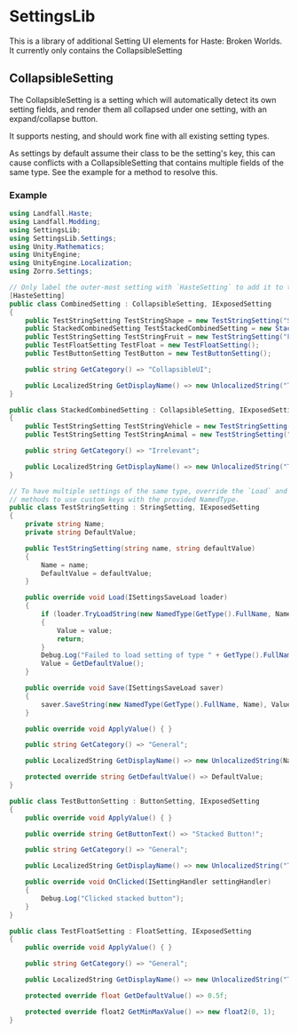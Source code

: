 # SettingsLib

This is a library of additional Setting UI elements for Haste: Broken Worlds.
It currently only contains the CollapsibleSetting

## CollapsibleSetting

The CollapsibleSetting is a setting which will automatically detect its own
setting fields, and render them all collapsed under one setting, with an
expand/collapse button.

It supports nesting, and should work fine with all existing setting types.

As settings by default assume their class to be the setting's key, this can
cause conflicts with a CollapsibleSetting that contains multiple fields of the
same type. See the example for a method to resolve this.

### Example

```cs
using Landfall.Haste;
using Landfall.Modding;
using SettingsLib;
using SettingsLib.Settings;
using Unity.Mathematics;
using UnityEngine;
using UnityEngine.Localization;
using Zorro.Settings;

// Only label the outer-most setting with `HasteSetting` to add it to the setting menu.
[HasteSetting]
public class CombinedSetting : CollapsibleSetting, IExposedSetting
{
    public TestStringSetting TestStringShape = new TestStringSetting("Shape", "Circle");
    public StackedCombinedSetting TestStackedCombinedSetting = new StackedCombinedSetting();
    public TestStringSetting TestStringFruit = new TestStringSetting("Fruit", "Apple");
    public TestFloatSetting TestFloat = new TestFloatSetting();
    public TestButtonSetting TestButton = new TestButtonSetting();

    public string GetCategory() => "CollapsibleUI";

    public LocalizedString GetDisplayName() => new UnlocalizedString("TestCombinedSetting");
}

public class StackedCombinedSetting : CollapsibleSetting, IExposedSetting
{
    public TestStringSetting TestStringVehicle = new TestStringSetting("Vehicle", "Car");
    public TestStringSetting TestStringAnimal = new TestStringSetting("Animal", "Cat");

    public string GetCategory() => "Irrelevant";

    public LocalizedString GetDisplayName() => new UnlocalizedString("TestStackedCombinedSetting");
}

// To have multiple settings of the same type, override the `Load` and `Save`
// methods to use custom keys with the provided NamedType.
public class TestStringSetting : StringSetting, IExposedSetting
{
    private string Name;
    private string DefaultValue;

    public TestStringSetting(string name, string defaultValue)
    {
        Name = name;
        DefaultValue = defaultValue;
    }

    public override void Load(ISettingsSaveLoad loader)
    {
        if (loader.TryLoadString(new NamedType(GetType().FullName, Name), out var value))
        {
            Value = value;
            return;
        }
        Debug.Log("Failed to load setting of type " + GetType().FullName + " from PlayerPrefs.");
        Value = GetDefaultValue();
    }

    public override void Save(ISettingsSaveLoad saver)
    {
        saver.SaveString(new NamedType(GetType().FullName, Name), Value);
    }

    public override void ApplyValue() { }

    public string GetCategory() => "General";

    public LocalizedString GetDisplayName() => new UnlocalizedString(Name);

    protected override string GetDefaultValue() => DefaultValue;
}

public class TestButtonSetting : ButtonSetting, IExposedSetting
{
    public override void ApplyValue() { }

    public override string GetButtonText() => "Stacked Button!";

    public string GetCategory() => "General";

    public LocalizedString GetDisplayName() => new UnlocalizedString("TestIntSetting");

    public override void OnClicked(ISettingHandler settingHandler)
    {
        Debug.Log("Clicked stacked button");
    }
}

public class TestFloatSetting : FloatSetting, IExposedSetting
{
    public override void ApplyValue() { }

    public string GetCategory() => "General";

    public LocalizedString GetDisplayName() => new UnlocalizedString("TestFloatSetting");

    protected override float GetDefaultValue() => 0.5f;

    protected override float2 GetMinMaxValue() => new float2(0, 1);
}
```
